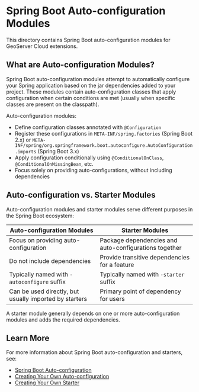 # Spring Boot Auto-configuration Modules

This directory contains Spring Boot auto-configuration modules for GeoServer Cloud extensions.

## What are Auto-configuration Modules?

Spring Boot auto-configuration modules attempt to automatically configure your Spring application based on the jar dependencies added to your project. These modules contain auto-configuration classes that apply configuration when certain conditions are met (usually when specific classes are present on the classpath).

Auto-configuration modules:
- Define configuration classes annotated with `@Configuration`
- Register these configurations in `META-INF/spring.factories` (Spring Boot 2.x) or `META-INF/spring/org.springframework.boot.autoconfigure.AutoConfiguration.imports` (Spring Boot 3.x)
- Apply configuration conditionally using `@ConditionalOnClass`, `@ConditionalOnMissingBean`, etc.
- Focus solely on providing auto-configurations, without including dependencies

## Auto-configuration vs. Starter Modules

Auto-configuration modules and starter modules serve different purposes in the Spring Boot ecosystem:

| Auto-configuration Modules | Starter Modules |
|----------------------------|-----------------|
| Focus on providing auto-configuration | Package dependencies and auto-configurations together |
| Do not include dependencies | Provide transitive dependencies for a feature |
| Typically named with `-autoconfigure` suffix | Typically named with `-starter` suffix |
| Can be used directly, but usually imported by starters | Primary point of dependency for users |

A starter module generally depends on one or more auto-configuration modules and adds the required dependencies.

## Learn More

For more information about Spring Boot auto-configuration and starters, see:

- [Spring Boot Auto-configuration](https://docs.spring.io/spring-boot/docs/current/reference/html/using.html#using.auto-configuration)
- [Creating Your Own Auto-configuration](https://docs.spring.io/spring-boot/docs/current/reference/html/features.html#features.developing-auto-configuration)
- [Creating Your Own Starter](https://docs.spring.io/spring-boot/docs/current/reference/html/features.html#features.developing-auto-configuration.custom-starter)
